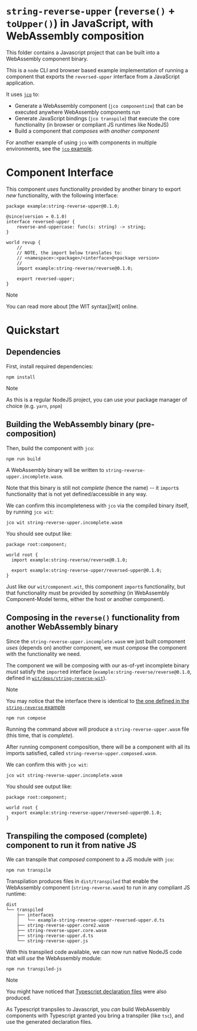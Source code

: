 # `string-reverse-upper` (`reverse()` + `toUpper()`) in JavaScript, with WebAssembly composition

This folder contains a Javascript project that can be built into a WebAssembly component binary.

This is a `node` CLI and browser based example implementation of running a component that exports the `reversed-upper` interface from a JavaScript application.

It uses [`jco`](https://bytecodealliance.github.io/jco/) to:

- Generate a WebAssembly component (`jco componentize`) that can be executed anywhere WebAssembly components run
- Generate JavaScript bindings (`jco transpile`) that execute the core functionality (in browser or compliant JS runtimes like NodeJS)
- Build a component that *composes with another component*

For another example of using `jco` with components in multiple environments, see the [`jco` example](https://github.com/bytecodealliance/jco/blob/main/docs/src/example.md).

# Component Interface

This component *uses* functionality provided by another binary to export *new* functionality, with the following interface:

```wit
package example:string-reverse-upper@0.1.0;

@since(version = 0.1.0)
interface reversed-upper {
    reverse-and-uppercase: func(s: string) -> string;
}

world revup {
    //
    // NOTE, the import below translates to:
    // <namespace>:<package>/<interface>@<package version>
    //
    import example:string-reverse/reverse@0.1.0;

    export reversed-upper;
}
```

> [!NOTE]
> You can read more about [the WIT syntax][wit] online.

# Quickstart

## Dependencies

First, install required dependencies:

```console
npm install
```

> [!NOTE]
> As this is a regular NodeJS project, you can use your package manager of choice (e.g. `yarn`, `pnpm`)

## Building the WebAssembly binary (pre-composition)

Then, build the component with `jco`:

```console
npm run build
```

A WebAssembly binary will be written to `string-reverse-upper.incomplete.wasm`.

Note that this binary is still not *complete* (hence the name) -- it `import`s functionality that is not yet defined/accessible in any way.

We can confirm this incompleteness with `jco` via the compiled binary itself, by running `jco wit`:

```console
jco wit string-reverse-upper.incomplete.wasm
```

You should see output like:

```wit
package root:component;

world root {
  import example:string-reverse/reverse@0.1.0;

  export example:string-reverse-upper/reversed-upper@0.1.0;
}

```

Just like our `wit/component.wit`, this component `import`s functionality, but that functionality must be provided by *something* (in WebAssembly Component-Model terms, either the host or another component).

## Composing in the `reverse()` functionality from another WebAssembly binary

Since the `string-reverse-upper.incomplete.wasm` we just built component *uses* (depends on) another component, we must *compose* the component with the functionality we need.

The component we will be composing with our as-of-yet incomplete binary *must* satisfy the `import`ed interface (`example:string-reverse/reverse@0.1.0`, defined in [`wit/deps/string-reverse-wit`](./wit/deps/string-reverse.wit)).

> [!NOTE]
> You may notice that the interface there is identical to [the one defined in the `string-reverse` example](../string-reverse/wit/component.wit)

```console
npm run compose
```

Running the command above will produce a `string-reverse-upper.wasm` file (this time, that is *complete*).

After running component composition, there will be a component with all its imports satisfied, called `string-reverse-upper.composed.wasm`.

We can confirm this with `jco wit`:

```console
jco wit string-reverse-upper.incomplete.wasm
```

You should see output like:

```
package root:component;

world root {
  export example:string-reverse-upper/reversed-upper@0.1.0;
}
```

## Transpiling the composed (complete) component to run it from native JS

We can transpile that *composed* component to a JS module with `jco`:

```console
npm run transpile
```

Transpilation produces files in `dist/transpiled` that enable the WebAssembly component (`string-reverse.wasm`) to run in any compliant JS runtime:

```
dist
└── transpiled
    ├── interfaces
    │   └── example-string-reverse-upper-reversed-upper.d.ts
    ├── string-reverse-upper.core2.wasm
    ├── string-reverse-upper.core.wasm
    ├── string-reverse-upper.d.ts
    └── string-reverse-upper.js
```

With this transpiled code available, we can now run native NodeJS code that will *use* the WebAssembly module:

```
npm run transpiled-js
```

> [!NOTE]
> You might have noticed that [Typescript declaration files][ts-decl-files] were also produced.
>
> As Typescript tranpsiles to Javascript, you *can* build WebAssembly components with Typescript
> granted you bring a transpiler (like `tsc`), and use the generated declaration files.
>

[ts-decl-files]: https://www.typescriptlang.org/docs/handbook/2/type-declarations.html
